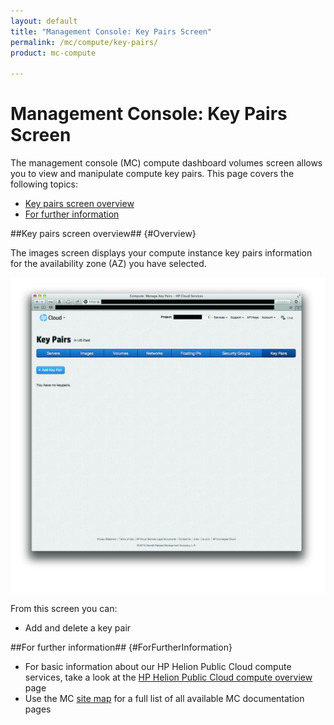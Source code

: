 ```yaml
---
layout: default
title: "Management Console: Key Pairs Screen"
permalink: /mc/compute/key-pairs/
product: mc-compute

---
```

<!--PUBLISHED-->
# Management Console: Key Pairs Screen

The management console (MC) compute dashboard volumes screen allows you to view and manipulate compute key pairs.  This page covers the following topics:

* [Key pairs screen overview](#Overview)
* [For further information](#ForFurtherInformation)

##Key pairs screen overview## {#Overview}

The images screen displays your compute instance key pairs information for the availability zone (AZ) you have selected.

<img src="media/key-pairs-main.jpg" width="580" alt="" />

From this screen you can:

* Add and delete a key pair

##For further information## {#ForFurtherInformation}

* For basic information about our HP Helion Public Cloud compute services, take a look at the [HP Helion Public Cloud compute overview](/compute/) page
* Use the MC [site map](/mc/sitemap) for a full list of all available MC documentation pages
